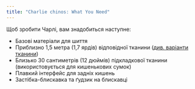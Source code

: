 ```yaml
---
title: "Charlie chinos: What You Need"
---
```


Щоб зробити Чарлі, вам знадобиться наступне:

- Базові матеріали для шиття
- Приблизно 1,5 метра (1,7 ярдів) відповідної тканини ([див. варіанти тканини](/docs/patterns/charlie/fabric))
- Близько 30 сантиметрів (12 дюймів) підкладкової тканини (використовується для кишенькових сумок)
- Плавкий інтерфейс для задніх кишень
- Застібка-блискавка та ґудзик на блискавці
